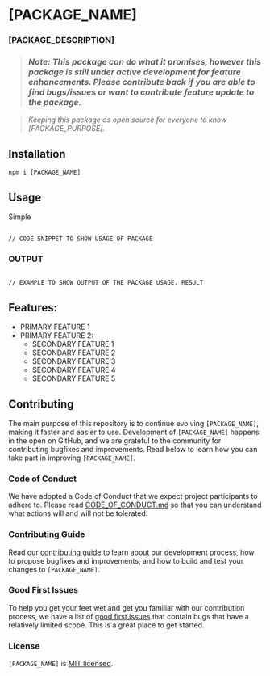# [PACKAGE_NAME]

### [PACKAGE_DESCRIPTION]

> ### _Note: This package can do what it promises, however this package is still under active development for feature enhancements. Please contribute back if you are able to find bugs/issues or want to contribute feature update to the package._

> _Keeping this package as open source for everyone to know [PACKAGE_PURPOSE]._

## Installation

`npm i [PACKAGE_NAME]`

## Usage

Simple

```

// CODE SNIPPET TO SHOW USAGE OF PACKAGE

```

### OUTPUT

```

// EXAMPLE TO SHOW OUTPUT OF THE PACKAGE USAGE. RESULT

```

## Features:

- PRIMARY FEATURE 1
- PRIMARY FEATURE 2:
  - SECONDARY FEATURE 1
  - SECONDARY FEATURE 2
  - SECONDARY FEATURE 3
  - SECONDARY FEATURE 4
  - SECONDARY FEATURE 5


## Contributing

The main purpose of this repository is to continue evolving `[PACKAGE_NAME]`, making it faster and easier to use. Development of `[PACKAGE_NAME]` happens in the open on GitHub, and we are grateful to the community for contributing bugfixes and improvements. Read below to learn how you can take part in improving `[PACKAGE_NAME]`.

### Code of Conduct

We have adopted a Code of Conduct that we expect project participants to adhere to. Please read [CODE_OF_CONDUCT.md](./CODE_OF_CONDUCT.md) so that you can understand what actions will and will not be tolerated.

### Contributing Guide

Read our [contributing guide](./CONTRIBUTING.md) to learn about our development process, how to propose bugfixes and improvements, and how to build and test your changes to `[PACKAGE_NAME]`.

### Good First Issues

To help you get your feet wet and get you familiar with our contribution process, we have a list of [good first issues](https://github.com/USERNAME/REPO_NAME/labels/good%20first%20issue) that contain bugs that have a relatively limited scope. This is a great place to get started.

### License

`[PACKAGE_NAME]` is [MIT licensed](./LICENSE).
